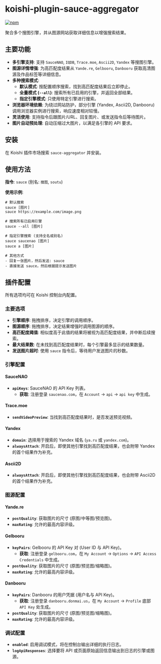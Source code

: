 # koishi-plugin-sauce-aggregator

[![npm](https://img.shields.io/npm/v/koishi-plugin-sauce-aggregator?style=flat-square)](https://www.npmjs.com/package/koishi-plugin-sauce-aggregator)

聚合多个搜图引擎，并从图源网站获取详细信息以增强搜索结果。

## 主要功能

- **多引擎支持**: 支持 `SauceNAO`, `IQDB`, `Trace.moe`, `Ascii2D`, `Yandex` 等搜图引擎。
- **图源详情增强**: 为高匹配度结果从 `Yande.re`, `Gelbooru`, `Danbooru` 获取高清图源及作品标签等详细信息。
- **多种搜索模式**:
  - **默认模式**: 按配置顺序搜索，找到高匹配度结果后立即停止。
  - **全量模式 (`--all`)**: 搜索所有已启用的引擎，并返回全部结果。
  - **指定引擎模式**: 只使用特定引擎进行搜索。
- **浏览器环境依赖**: 为绕过网站防护，部分引擎 (Yandex, Ascii2D, Danbooru) 调用浏览器实例进行搜索，响应速度相对较慢。
- **灵活使用**: 支持指令后跟图片/URL、回复图片、或发送指令后等待图片。
- **图片自动预处理**: 自动压缩过大图片，以满足各引擎的 API 要求。

## 安装

在 Koishi 插件市场搜索 `sauce-aggregator` 并安装。

## 使用方法

**指令**: `sauce` (别名: `搜图`, `soutu`)

**使用示例**:
```
# 默认搜索
sauce [图片]
sauce https://example.com/image.png

# 搜索所有已启用引擎
sauce --all [图片]

# 指定引擎搜索 (支持全名或别名)
sauce saucenao [图片]
sauce a [图片]

# 其他方式
- 回复一张图片，然后发送: sauce
- 直接发送 sauce，然后根据提示发送图片
```

## 插件配置

所有选项均可在 Koishi 控制台内配置。

### 主要选项

- **引擎顺序**: 拖拽排序，决定引擎的调用顺序。
- **图源顺序**: 拖拽排序，决定结果增强时调用图源的顺序。
- **高匹配度阈值**: 相似度高于此值的结果将被视为高匹配度结果，并中断后续搜索。
- **最大结果数**: 在未找到高匹配度结果时，每个引擎最多显示的结果数量。
- **发送图片超时**: 使用 `sauce` 指令后，等待用户发送图片的秒数。

### 引擎配置

#### SauceNAO
- **`apiKeys`**: SauceNAO 的 API Key 列表。
  - **获取**: 注册登录 `saucenao.com`，在 `Account` -> `api` -> `api key` 中生成。

#### Trace.moe
- **`sendVideoPreview`**: 当找到高匹配度结果时，是否发送预览视频。

#### Yandex
- **`domain`**: 选择用于搜索的 Yandex 域名 (`ya.ru` 或 `yandex.com`)。
- **`alwaysAttach`**: 开启后，即使其他引擎找到高匹配度结果，也会附带 Yandex 的首个结果作为补充。

#### Ascii2D
- **`alwaysAttach`**: 开启后，即使其他引擎找到高匹配度结果，也会附带 Ascii2D 的首个结果作为补充。

### 图源配置

#### Yande.re
- **`postQuality`**: 获取图片的尺寸 (原图/中等图/预览图)。
- **`maxRating`**: 允许的最高内容评级。

#### Gelbooru
- **`keyPairs`**: Gelbooru 的 API Key 对 (User ID 与 API Key)。
  - **获取**: 注册登录 `gelbooru.com`，在 `My Account` -> `Options` -> `API Access Credentials` 中生成。
- **`postQuality`**: 获取图片的尺寸 (原图/预览图/缩略图)。
- **`maxRating`**: 允许的最高内容评级。

#### Danbooru
- **`keyPairs`**: Danbooru 的用户凭据 (用户名与 API Key)。
  - **获取**: 注册登录 `danbooru.donmai.us`，在 `My Account` -> `Profile` 底部 `API Key` 处生成。
- **`postQuality`**: 获取图片的尺寸 (原图/预览图/缩略图)。
- **`maxRating`**: 允许的最高内容评级。

### 调试配置
- **`enabled`**: 启用调试模式，将在控制台输出详细的执行日志。
- **`logApiResponses`**: 选择要将 API 或页面原始返回信息输出到日志的引擎或图源。
